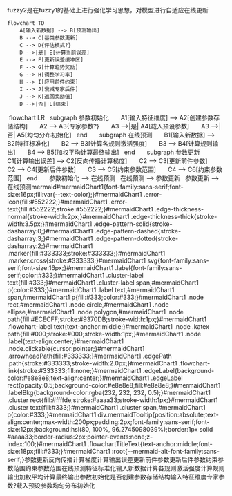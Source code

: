 fuzzy2是在fuzzy1的基础上进行强化学习思想，对模型进行自适应在线更新
```mermaid
flowchart TD
    A[输入新数据] --> B[预测输出]
    B --> C[基类参数更新]
    C --> D{评估模式?}
    D -->|是| E[计算当前误差]
    E --> F[更新误差缓冲区]
    F --> G[计算趋势奖励]
    G --> H[调整学习率]
    H --> I[应用前件约束]
    I --> J[衰减专家后件]
    J --> K[返回奖励值]
    D -->|否| L[结束]
```

 flowchart LR    subgraph 参数初始化        A1[输入特征维度] --> A2[创建参数存储结构]        A2 --> A3{专家参数?}        A3 -->|是| A4[载入预设参数]        A3 -->|否| A5[均匀分布初始化]    end        subgraph 在线预测        B1[输入新数据] --> B2[特征标准化]        B2 --> B3[计算各规则激活强度]        B3 --> B4[计算规则输出]        B4 --> B5[加权平均计算最终输出]    end        subgraph 参数更新        C1[计算输出误差] --> C2[反向传播计算梯度]        C2 --> C3[更新前件参数]        C2 --> C4[更新后件参数]        C3 --> C5[约束参数范围]        C4 --> C6[约束参数范围]    end        参数初始化 --> 在线预测    在线预测 --> 参数更新    参数更新 --> 在线预测mermaid#mermaidChart1{font-family:sans-serif;font-size:16px;fill:var(--text-color);}#mermaidChart1 .error-icon{fill:#552222;}#mermaidChart1 .error-text{fill:#552222;stroke:#552222;}#mermaidChart1 .edge-thickness-normal{stroke-width:2px;}#mermaidChart1 .edge-thickness-thick{stroke-width:3.5px;}#mermaidChart1 .edge-pattern-solid{stroke-dasharray:0;}#mermaidChart1 .edge-pattern-dashed{stroke-dasharray:3;}#mermaidChart1 .edge-pattern-dotted{stroke-dasharray:2;}#mermaidChart1 .marker{fill:#333333;stroke:#333333;}#mermaidChart1 .marker.cross{stroke:#333333;}#mermaidChart1 svg{font-family:sans-serif;font-size:16px;}#mermaidChart1 .label{font-family:sans-serif;color:#333;}#mermaidChart1 .cluster-label text{fill:#333;}#mermaidChart1 .cluster-label span,#mermaidChart1 p{color:#333;}#mermaidChart1 .label text,#mermaidChart1 span,#mermaidChart1 p{fill:#333;color:#333;}#mermaidChart1 .node rect,#mermaidChart1 .node circle,#mermaidChart1 .node ellipse,#mermaidChart1 .node polygon,#mermaidChart1 .node path{fill:#ECECFF;stroke:#9370DB;stroke-width:1px;}#mermaidChart1 .flowchart-label text{text-anchor:middle;}#mermaidChart1 .node .katex path{fill:#000;stroke:#000;stroke-width:1px;}#mermaidChart1 .node .label{text-align:center;}#mermaidChart1 .node.clickable{cursor:pointer;}#mermaidChart1 .arrowheadPath{fill:#333333;}#mermaidChart1 .edgePath .path{stroke:#333333;stroke-width:2.0px;}#mermaidChart1 .flowchart-link{stroke:#333333;fill:none;}#mermaidChart1 .edgeLabel{background-color:#e8e8e8;text-align:center;}#mermaidChart1 .edgeLabel rect{opacity:0.5;background-color:#e8e8e8;fill:#e8e8e8;}#mermaidChart1 .labelBkg{background-color:rgba(232, 232, 232, 0.5);}#mermaidChart1 .cluster rect{fill:#ffffde;stroke:#aaaa33;stroke-width:1px;}#mermaidChart1 .cluster text{fill:#333;}#mermaidChart1 .cluster span,#mermaidChart1 p{color:#333;}#mermaidChart1 div.mermaidTooltip{position:absolute;text-align:center;max-width:200px;padding:2px;font-family:sans-serif;font-size:12px;background:hsl(80, 100%, 96.2745098039%);border:1px solid #aaaa33;border-radius:2px;pointer-events:none;z-index:100;}#mermaidChart1 .flowchartTitleText{text-anchor:middle;font-size:18px;fill:#333;}#mermaidChart1 :root{--mermaid-alt-font-family:sans-serif;}参数更新反向传播计算梯度计算输出误差更新前件参数更新后件参数约束参数范围约束参数范围在线预测特征标准化输入新数据计算各规则激活强度计算规则输出加权平均计算最终输出参数初始化是否创建参数存储结构输入特征维度专家参数?载入预设参数均匀分布初始化
